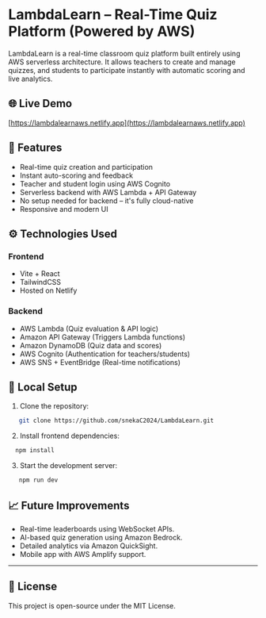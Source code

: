 # LambdaLearn – Real-Time Quiz Platform (Powered by AWS)

LambdaLearn is a real-time classroom quiz platform built entirely using AWS serverless architecture. It allows teachers to create and manage quizzes, and students to participate instantly with automatic scoring and live analytics.

## 🌐 Live Demo

[https://lambdalearnaws.netlify.app](https://lambdalearnaws.netlify.app)

## 📌 Features

- Real-time quiz creation and participation
- Instant auto-scoring and feedback
- Teacher and student login using AWS Cognito
- Serverless backend with AWS Lambda + API Gateway
- No setup needed for backend – it's fully cloud-native
- Responsive and modern UI

## ⚙️ Technologies Used

### Frontend

- Vite + React
- TailwindCSS
- Hosted on Netlify

### Backend

- AWS Lambda (Quiz evaluation & API logic)
- Amazon API Gateway (Triggers Lambda functions)
- Amazon DynamoDB (Quiz data and scores)
- AWS Cognito (Authentication for teachers/students)
- AWS SNS + EventBridge (Real-time notifications)

## 🧪 Local Setup

1. Clone the repository:
   
```bash
   git clone https://github.com/snekaC2024/LambdaLearn.git
```

2. Install frontend dependencies:

```bash
  npm install
```

3. Start the development server:

```bash
   npm run dev
```


## 📈 Future Improvements

- Real-time leaderboards using WebSocket APIs.
- AI-based quiz generation using Amazon Bedrock.
- Detailed analytics via Amazon QuickSight.
- Mobile app with AWS Amplify support.

---

## 📄 License

This project is open-source under the MIT License.
